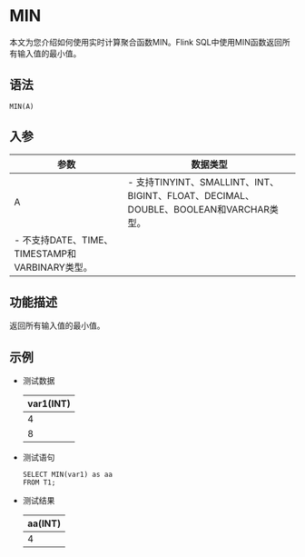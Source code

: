 # MIN

本文为您介绍如何使用实时计算聚合函数MIN。Flink SQL中使用MIN函数返回所有输入值的最小值。

## 语法

```
MIN(A)      
```

## 入参

|参数|数据类型|
|--|----|
|A|-   支持TINYINT、SMALLINT、INT、BIGINT、FLOAT、DECIMAL、DOUBLE、BOOLEAN和VARCHAR类型。
-   不支持DATE、TIME、TIMESTAMP和VARBINARY类型。 |

## 功能描述

返回所有输入值的最小值。

## 示例

-   测试数据

    |var1\(INT\)|
    |-----------|
    |4|
    |8|

-   测试语句

    ```
    SELECT MIN(var1) as aa
    FROM T1;
    ```

-   测试结果

    |aa\(INT\)|
    |---------|
    |4|


